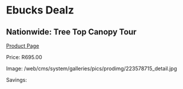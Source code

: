
# Ebucks Dealz
## Nationwide: Tree Top Canopy Tour
[Product Page](https://www.ebucks.com/web/shop/productSelected.do?prodId=223578715&catId=322194367)

Price: R695.00

Image: /web/cms/system/galleries/pics/prodimg/223578715_detail.jpg

Savings: 


	